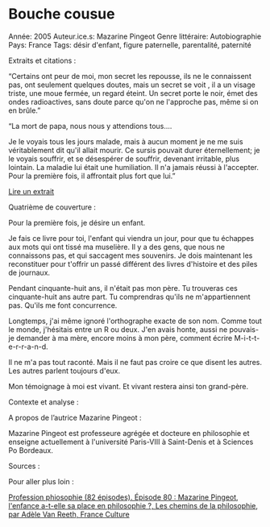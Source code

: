 # Bouche cousue

Année: 2005
Auteur.ice.s: Mazarine Pingeot
Genre littéraire: Autobiographie
Pays: France
Tags: désir d'enfant, figure paternelle, parentalité, paternité

Extraits et citations : 

“Certains ont peur de moi, mon secret les repousse, ils ne le connaissent pas, ont seulement quelques doutes, mais un secret se voit , il a un visage triste, une moue fermée, un regard éteint. Un secret porte le noir, émet des ondes radioactives, sans doute parce qu'on ne l'approche pas, même si on en brûle.”

“La mort de papa, nous nous y attendions tous....

Je le voyais tous les jours malade, mais à aucun moment je ne me suis véritablement dit qu'il allait mourir. Ce sursis pouvait durer éternellement; je le voyais souffrir, et se désespérer de souffrir, devenant irritable, plus lointain. La maladie lui était une humiliation. Il n'a jamais réussi à l'accepter. Pour la première fois, il affrontait plus fort que lui.”

[Lire un extrait](https://www.babelio.com/livres/Pingeot-Bouche-cousue/44612/extraits)

Quatrième de couverture : 

Pour la première fois, je désire un enfant.

Je fais ce livre pour toi, l'enfant qui viendra un jour, pour que tu échappes aux mots qui ont tissé ma muselière. Il y a des gens, que nous ne connaissons pas, et qui saccagent mes souvenirs. Je dois maintenant les reconstituer pour t'offrir un passé différent des livres d'histoire et des piles de journaux.

Pendant cinquante-huit ans, il n'était pas mon père. Tu trouveras ces cinquante-huit ans autre part. Tu comprendras qu'ils ne m'appartiennent pas. Qu'ils me font concurrence.

Longtemps, j'ai même ignoré l'orthographe exacte de son nom. Comme tout le monde, j'hésitais entre un R ou deux. J'en avais honte, aussi ne pouvais-je demander à ma mère, encore moins à mon père, comment écrire M-i-t-t-e-r-r-a-n-d.

Il ne m'a pas tout raconté. Mais il ne faut pas croire ce que disent les autres. Les autres parlent toujours d'eux.

Mon témoignage à moi est vivant. Et vivant restera ainsi ton grand-père.

Contexte et analyse : 

A propos de l’autrice Mazarine Pingeot : 

Mazarine Pingeot est professeure agrégée et docteure en philosophie et enseigne actuellement à l'université Paris-VIII à Saint-Denis et à Sciences Po Bordeaux.

Sources : 

Pour aller plus loin : 

[Profession phiosophie (82 épisodes). Épisode 80 : Mazarine Pingeot, l'enfance a-t-elle sa place en philosophie ?, Les chemins de la philosophie, par Adèle Van Reeth, France Culture](https://www.franceculture.fr/emissions/les-chemins-de-la-philosophie/profession-philosophe-5862-mazarine-pingeot-lenfance-a-t-elle-sa-place-en-philosophie)